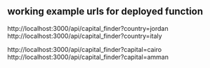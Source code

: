 ## working example urls for deployed function

http://localhost:3000/api/capital_finder?country=jordan
http://localhost:3000/api/capital_finder?country=italy

http://localhost:3000/api/capital_finder?capital=cairo
http://localhost:3000/api/capital_finder?capital=amman
